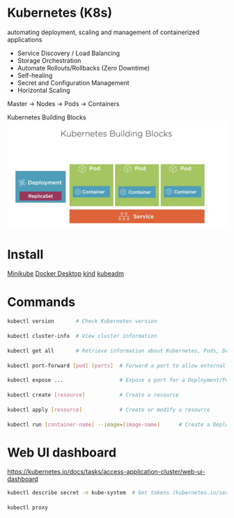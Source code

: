 Kubernetes (K8s)
===

automating deployment, scaling and management of containerized applications

- Service Discovery / Load Balancing
- Storage Orchestration
- Automate Rollouts/Rollbacks (Zero Downtime)
- Self-healing
- Secret and Configuration Management
- Horizontal Scaling




Master -> Nodes -> Pods -> Containers

Kubernetes Building Blocks
<img src="img/KubernetesBuildingBlocks.png">

Install
===

[Minikube](https://github.com/kubernetes/minikube)
[Docker Desktop](https://www.docker.com/products/docker-desktop)
[kind](https://kind.sigs.k8s.io)
[kubeadm](https:/kubernetes.io/docs/reference/setup-tools/kubeadm/kubeadm)


Commands
===
```bash
kubectl version       # Check Kubernetes version

kubectl cluster-info  # View cluster information

kubectl get all       # Retrieve information about Kubernetes, Pods, Deployments, Services, etc.

kubectl port-forward [pod] [ports]  # Forward a port to allow external access

kubectl expose ...                  # Expose a port for a Deployment/Pod

kubectl create [resource]           # Create a resource

kubectl apply [resource]            # Create or modify a resource

kubectl run [container-name] --image=[image-name]      # Create a Deployment for a Pod
```

Web UI dashboard
===

https://kubernetes.io/docs/tasks/access-application-cluster/web-ui-dashboard

```bash
kubectl describe secret -n kube-system  # Get tokens (kubernetes.io/service-account-token)

kubectl proxy
```
